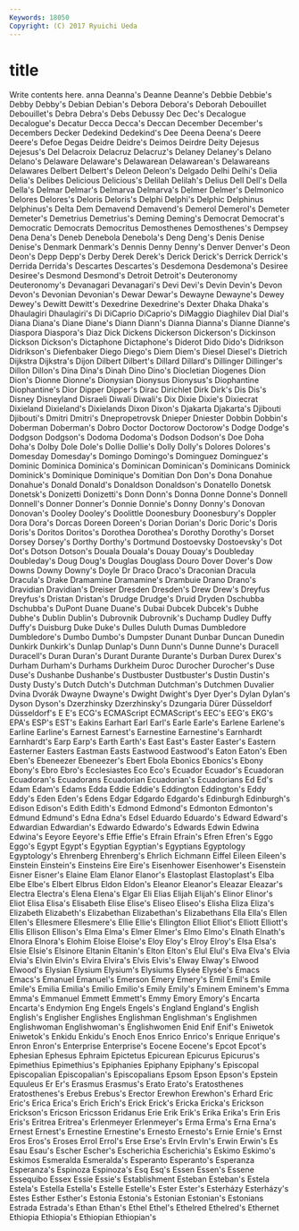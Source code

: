 ```yaml
---
Keywords: 18050 
Copyright: (C) 2017 Ryuichi Ueda
---
```


# title

Write contents here.
anna Deanna's Deanne Deanne's Debbie Debbie's Debby
Debby's Debian Debian's Debora Debora's Deborah Debouillet Debouillet's Debra Debra's
Debs Debussy Dec Dec's Decalogue Decalogue's Decatur Decca Decca's Deccan
December December's Decembers Decker Dedekind Dedekind's Dee Deena Deena's Deere
Deere's Defoe Degas Deidre Deidre's Deimos Deirdre Deity Dejesus Dejesus's
Del Delacroix Delacruz Delacruz's Delaney Delaney's Delano Delano's Delaware Delaware's
Delawarean Delawarean's Delawareans Delawares Delbert Delbert's Deleon Deleon's Delgado Delhi
Delhi's Delia Delia's Delibes Delicious Delicious's Delilah Delilah's Delius Dell
Dell's Della Della's Delmar Delmar's Delmarva Delmarva's Delmer Delmer's Delmonico
Delores Delores's Deloris Deloris's Delphi Delphi's Delphic Delphinus Delphinus's Delta
Dem Demavend Demavend's Demerol Demerol's Demeter Demeter's Demetrius Demetrius's Deming
Deming's Democrat Democrat's Democratic Democrats Democritus Demosthenes Demosthenes's Dempsey Dena
Dena's Deneb Denebola Denebola's Deng Deng's Denis Denise Denise's Denmark
Denmark's Dennis Denny Denny's Denver Denver's Deon Deon's Depp Depp's
Derby Derek Derek's Derick Derick's Derrick Derrick's Derrida Derrida's Descartes
Descartes's Desdemona Desdemona's Desiree Desiree's Desmond Desmond's Detroit Detroit's Deuteronomy
Deuteronomy's Devanagari Devanagari's Devi Devi's Devin Devin's Devon Devon's Devonian
Devonian's Dewar Dewar's Dewayne Dewayne's Dewey Dewey's Dewitt Dewitt's Dexedrine
Dexedrine's Dexter Dhaka Dhaka's Dhaulagiri Dhaulagiri's Di DiCaprio DiCaprio's DiMaggio
Diaghilev Dial Dial's Diana Diana's Diane Diane's Diann Diann's Dianna
Dianna's Dianne Dianne's Diaspora Diaspora's Diaz Dick Dickens Dickerson Dickerson's
Dickinson Dickson Dickson's Dictaphone Dictaphone's Diderot Dido Dido's Didrikson Didrikson's
Diefenbaker Diego Diego's Diem Diem's Diesel Diesel's Dietrich Dijkstra Dijkstra's
Dijon Dilbert Dilbert's Dillard Dillard's Dillinger Dillinger's Dillon Dillon's Dina
Dina's Dinah Dino Dino's Diocletian Diogenes Dion Dion's Dionne Dionne's
Dionysian Dionysus Dionysus's Diophantine Diophantine's Dior Dipper Dipper's Dirac Dirichlet
Dirk Dirk's Dis Dis's Disney Disneyland Disraeli Diwali Diwali's Dix
Dixie Dixie's Dixiecrat Dixieland Dixieland's Dixielands Dixon Dixon's Djakarta Djakarta's
Djibouti Djibouti's Dmitri Dmitri's Dnepropetrovsk Dnieper Dniester Dobbin Dobbin's Doberman
Doberman's Dobro Doctor Doctorow Doctorow's Dodge Dodge's Dodgson Dodgson's Dodoma
Dodoma's Dodson Dodson's Doe Doha Doha's Dolby Dole Dole's Dollie
Dollie's Dolly Dolly's Dolores Dolores's Domesday Domesday's Domingo Domingo's Dominguez
Dominguez's Dominic Dominica Dominica's Dominican Dominican's Dominicans Dominick Dominick's Dominique
Dominique's Domitian Don Don's Dona Donahue Donahue's Donald Donald's Donaldson
Donaldson's Donatello Donetsk Donetsk's Donizetti Donizetti's Donn Donn's Donna Donne
Donne's Donnell Donnell's Donner Donner's Donnie Donnie's Donny Donny's Donovan
Donovan's Dooley Dooley's Doolittle Doonesbury Doonesbury's Doppler Dora Dora's Dorcas
Doreen Doreen's Dorian Dorian's Doric Doric's Doris Doris's Doritos Doritos's
Dorothea Dorothea's Dorothy Dorothy's Dorset Dorsey Dorsey's Dorthy Dorthy's Dortmund
Dostoevsky Dostoevsky's Dot Dot's Dotson Dotson's Douala Douala's Douay Douay's
Doubleday Doubleday's Doug Doug's Douglas Douglass Douro Dover Dover's Dow
Downs Downy Downy's Doyle Dr Draco Draco's Draconian Dracula Dracula's
Drake Dramamine Dramamine's Drambuie Drano Drano's Dravidian Dravidian's Dreiser Dresden
Dresden's Drew Drew's Dreyfus Dreyfus's Dristan Dristan's Drudge Drudge's Druid
Dryden Dschubba Dschubba's DuPont Duane Duane's Dubai Dubcek Dubcek's Dubhe
Dubhe's Dublin Dublin's Dubrovnik Dubrovnik's Duchamp Dudley Duffy Duffy's Duisburg
Duke Duke's Dulles Duluth Dumas Dumbledore Dumbledore's Dumbo Dumbo's Dumpster
Dunant Dunbar Duncan Dunedin Dunkirk Dunkirk's Dunlap Dunlap's Dunn Dunn's
Dunne Dunne's Duracell Duracell's Duran Duran's Durant Durante Durante's Durban
Durex Durex's Durham Durham's Durhams Durkheim Duroc Durocher Durocher's Duse
Duse's Dushanbe Dushanbe's Dustbuster Dustbuster's Dustin Dustin's Dusty Dusty's Dutch
Dutch's Dutchman Dutchman's Dutchmen Duvalier Dvina Dvorák Dwayne Dwayne's Dwight
Dwight's Dyer Dyer's Dylan Dylan's Dyson Dyson's Dzerzhinsky Dzerzhinsky's Dzungaria
Dürer Düsseldorf Düsseldorf's E E's ECG's ECMAScript ECMAScript's EEC's EEG's
EKG's EPA's ESP's EST's Eakins Earhart Earl Earl's Earle Earle's
Earlene Earlene's Earline Earline's Earnest Earnest's Earnestine Earnestine's Earnhardt Earnhardt's
Earp Earp's Earth Earth's East East's Easter Easter's Eastern Easterner
Easters Eastman Easts Eastwood Eastwood's Eaton Eaton's Eben Eben's Ebeneezer
Ebeneezer's Ebert Ebola Ebonics Ebonics's Ebony Ebony's Ebro Ebro's Ecclesiastes
Eco Eco's Ecuador Ecuador's Ecuadoran Ecuadoran's Ecuadorans Ecuadorian Ecuadorian's Ecuadorians
Ed Ed's Edam Edam's Edams Edda Eddie Eddie's Eddington Eddington's
Eddy Eddy's Eden Eden's Edens Edgar Edgardo Edgardo's Edinburgh Edinburgh's
Edison Edison's Edith Edith's Edmond Edmond's Edmonton Edmonton's Edmund Edmund's
Edna Edna's Edsel Eduardo Eduardo's Edward Edward's Edwardian Edwardian's Edwardo
Edwardo's Edwards Edwin Edwina Edwina's Eeyore Eeyore's Effie Effie's Efrain
Efrain's Efren Efren's Eggo Eggo's Egypt Egypt's Egyptian Egyptian's Egyptians
Egyptology Egyptology's Ehrenberg Ehrenberg's Ehrlich Eichmann Eiffel Eileen Eileen's Einstein
Einstein's Einsteins Eire Eire's Eisenhower Eisenhower's Eisenstein Eisner Eisner's Elaine
Elam Elanor Elanor's Elastoplast Elastoplast's Elba Elbe Elbe's Elbert Elbrus
Eldon Eldon's Eleanor Eleanor's Eleazar Eleazar's Electra Electra's Elena Elena's
Elgar Eli Elias Elijah Elijah's Elinor Elinor's Eliot Elisa Elisa's
Elisabeth Elise Elise's Eliseo Eliseo's Elisha Eliza Eliza's Elizabeth Elizabeth's
Elizabethan Elizabethan's Elizabethans Ella Ella's Ellen Ellen's Ellesmere Ellesmere's Ellie
Ellie's Ellington Elliot Elliot's Elliott Elliott's Ellis Ellison Ellison's Elma
Elma's Elmer Elmer's Elmo Elmo's Elnath Elnath's Elnora Elnora's Elohim
Eloise Eloise's Eloy Eloy's Elroy Elroy's Elsa Elsa's Elsie Elsie's
Elsinore Eltanin Eltanin's Elton Elton's Elul Elul's Elva Elva's Elvia
Elvia's Elvin Elvin's Elvira Elvira's Elvis Elvis's Elway Elway's Elwood
Elwood's Elysian Elysium Elysium's Elysiums Elysée Elysée's Emacs Emacs's Emanuel
Emanuel's Emerson Emery Emery's Emil Emil's Emile Emile's Emilia Emilia's
Emilio Emilio's Emily Emily's Eminem Eminem's Emma Emma's Emmanuel Emmett
Emmett's Emmy Emory Emory's Encarta Encarta's Endymion Eng Engels Engels's
England England's English English's Englisher Englishes Englishman Englishman's Englishmen Englishwoman
Englishwoman's Englishwomen Enid Enif Enif's Eniwetok Eniwetok's Enkidu Enkidu's Enoch
Enos Enrico Enrico's Enrique Enrique's Enron Enron's Enterprise Enterprise's Eocene
Eocene's Epcot Epcot's Ephesian Ephesus Ephraim Epictetus Epicurean Epicurus Epicurus's
Epimethius Epimethius's Epiphanies Epiphany Epiphany's Episcopal Episcopalian Episcopalian's Episcopalians Epsom
Epson Epson's Epstein Equuleus Er Er's Erasmus Erasmus's Erato Erato's
Eratosthenes Eratosthenes's Erebus Erebus's Erector Erewhon Erewhon's Erhard Eric Eric's
Erica Erica's Erich Erich's Erick Erick's Ericka Ericka's Erickson Erickson's
Ericson Ericsson Eridanus Erie Erik Erik's Erika Erika's Erin Eris
Eris's Eritrea Eritrea's Erlenmeyer Erlenmeyer's Erma Erma's Erna Erna's Ernest
Ernest's Ernestine Ernestine's Ernesto Ernesto's Ernie Ernie's Ernst Eros Eros's
Eroses Errol Errol's Erse Erse's ErvIn ErvIn's Erwin Erwin's Es
Esau Esau's Escher Escher's Escherichia Escherichia's Eskimo Eskimo's Eskimos Esmeralda
Esmeralda's Esperanto Esperanto's Esperanza Esperanza's Espinoza Espinoza's Esq Esq's Essen
Essen's Essene Essequibo Essex Essie Essie's Establishment Esteban Esteban's Estela
Estela's Estella Estella's Estelle Estelle's Ester Ester's Esterházy Esterházy's Estes
Esther Esther's Estonia Estonia's Estonian Estonian's Estonians Estrada Estrada's Ethan
Ethan's Ethel Ethel's Ethelred Ethelred's Ethernet Ethiopia Ethiopia's Ethiopian Ethiopian's
